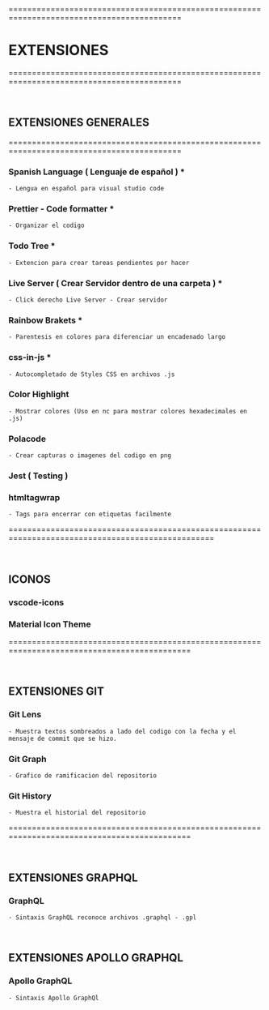 <br>

===========================================================================================
# EXTENSIONES
===========================================================================================

<br>

## EXTENSIONES GENERALES

===========================================================================================

### Spanish Language  ( Lenguaje de español )   *
    - Lengua en español para visual studio code


### Prettier - Code formatter   *
    - Organizar el codigo


### Todo Tree   *
    - Extencion para crear tareas pendientes por hacer 


### Live Server ( Crear Servidor dentro de una carpeta )    *
    - Click derecho Live Server - Crear servidor


### Rainbow Brakets *
    - Parentesis en colores para diferenciar un encadenado largo


### css-in-js   *
    - Autocompletado de Styles CSS en archivos .js


### Color Highlight
    - Mostrar colores (Uso en nc para mostrar colores hexadecimales en .js)


### Polacode
    - Crear capturas o imagenes del codigo en png 


### Jest ( Testing )


### htmltagwrap
    - Tags para encerrar con etiquetas facilmente


==================================================================================================

<br>

## ICONOS

### vscode-icons

### Material Icon Theme

=============================================================================================

<br>

## EXTENSIONES GIT

### Git Lens
    - Muestra textos sombreados a lado del codigo con la fecha y el mensaje de commit que se hizo.

### Git Graph
    - Grafico de ramificacion del repositorio

### Git History
    - Muestra el historial del repositorio


=============================================================================================

<br>

## EXTENSIONES GRAPHQL

###  GraphQL
    - Sintaxis GraphQL reconoce archivos .graphql - .gpl


<br>


## EXTENSIONES APOLLO GRAPHQL

### Apollo GraphQL
    - Sintaxis Apollo GraphQl

